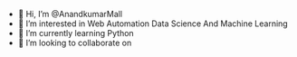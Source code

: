 - 👋 Hi, I’m @AnandkumarMall
- 👀 I’m interested in Web Automation Data Science And Machine Learning 
- 🌱 I’m currently learning Python
- 💞️ I’m looking to collaborate on 


